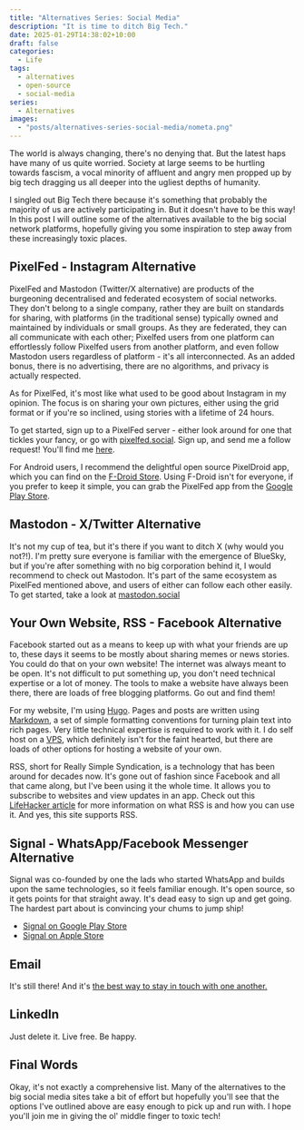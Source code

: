 ```yaml
---
title: "Alternatives Series: Social Media"
description: "It is time to ditch Big Tech."
date: 2025-01-29T14:38:02+10:00
draft: false
categories:
  - Life
tags:
  - alternatives
  - open-source
  - social-media
series:
  - Alternatives
images:
  - "posts/alternatives-series-social-media/nometa.png"
---
```

The world is always changing, there's no denying that. But the latest haps have many of us quite worried. Society at large seems to be hurtling towards fascism, a vocal minority of affluent and angry men propped up by big tech dragging us all deeper into the ugliest depths of humanity.

I singled out Big Tech there because it's something that probably the majority of us are actively participating in. But it doesn't have to be this way! In this post I will outline some of the alternatives available to the big social network platforms, hopefully giving you some inspiration to step away from these increasingly toxic places.
<!--more-->
## PixelFed - Instagram Alternative
PixelFed and Mastodon (Twitter/X alternative) are products of the burgeoning decentralised and federated ecosystem of social networks. They don't belong to a single company, rather they are built on standards for sharing, with platforms (in the traditional sense) typically owned and maintained by individuals or small groups. As they are federated, they can all communicate with each other; Pixelfed users from one platform can effortlessly follow Pixelfed users from another platform, and even follow Mastodon users regardless of platform - it's all interconnected. As an added bonus, there is no advertising, there are no algorithms, and privacy is actually respected.

As for PixelFed, it's most like what used to be good about Instagram in my opinion. The focus is on sharing your own pictures, either using the grid format or if you're so inclined, using stories with a lifetime of 24 hours.

To get started, sign up to a PixelFed server - either look around for one that tickles your fancy, or go with [pixelfed.social](https://pixelfed.social). Sign up, and send me a follow request! You'll find me [here](https://pixelfed.social/shishkebabsmin).

For Android users, I recommend the delightful open source PixelDroid app, which you can find on the [F-Droid Store](https://f-droid.org/en/packages/org.pixeldroid.app/). Using F-Droid isn't for everyone, if you prefer to keep it simple, you can grab the PixelFed app from the [Google Play Store](https://play.google.com/store/apps/details?id=com.pixelfed).

## Mastodon - X/Twitter Alternative
It's not my cup of tea, but it's there if you want to ditch X (why would you not?!). I'm pretty sure everyone is familiar with the emergence of BlueSky, but if you're after something with no big corporation behind it, I would recommend to check out Mastodon. It's part of the same ecosystem as PixelFed mentioned above, and users of either can follow each other easily. To get started, take a look at [mastodon.social](https://mastodon.social)

## Your Own Website, RSS - Facebook Alternative
Facebook started out as a means to keep up with what your friends are up to, these days it seems to be mostly about sharing memes or news stories. You could do that on your own website! The internet was always meant to be open. It's not difficult to put something up, you don't need technical expertise or a lot of money. The tools to make a website have always been there, there are loads of free blogging platforms. Go out and find them!

For my website, I'm using [Hugo](https://gohugo.io/). Pages and posts are written using [Markdown](https://www.markdownguide.org/basic-syntax/), a set of simple formatting conventions for turning plain text into rich pages. Very little technical expertise is required to work with it. I do self host on a [VPS](https://www.markdownguide.org/basic-syntax/), which definitely isn't for the faint hearted, but there are loads of other options for hosting a website of your own.

RSS, short for Really Simple Syndication, is a technology that has been around for decades now. It's gone out of fashion since Facebook and all that came along, but I've been using it the whole time. It allows you to subscribe to websites and view updates in an app. Check out this [LifeHacker article](https://lifehacker.com/tech/best-rss-readers) for more information on what RSS is and how you can use it. And yes, this site supports RSS.

## Signal - WhatsApp/Facebook Messenger Alternative
Signal was co-founded by one the lads who started WhatsApp and builds upon the same technologies, so it feels familiar enough. It's open source, so it gets points for that straight away. It's dead easy to sign up and get going. The hardest part about is convincing your chums to jump ship!

- [Signal on Google Play Store](https://play.google.com/store/apps/details?id=org.thoughtcrime.securesms)
- [Signal on Apple Store](https://apps.apple.com/us/app/signal-private-messenger/id874139669)

## Email
It's still there! And it's [the best way to stay in touch with one another.](https://www.youtube.com/watch?v=vEHo8mEdLlI)

## LinkedIn
Just delete it. Live free. Be happy.

## Final Words

Okay, it's not exactly a comprehensive list. Many of the alternatives to the big social media sites take a bit of effort but hopefully you'll see that the options I've outlined above are easy enough to pick up and run with. I hope you'll join me in giving the ol' middle finger to toxic tech!